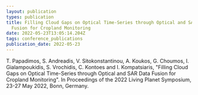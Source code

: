 ```yaml
---
layout: publication
types: publication
title: Filling Cloud Gaps on Optical Time-Series through Optical and SAR Data
  Fusion for Cropland Monitoring
date: 2022-05-23T13:05:14.204Z
tags: conference_publications
publication_date: 2022-05-23
---
```

<!--StartFragment-->

T. Papadimos, S. Andreadis, V. Sitokonstantinou, A. Koukos, G. Choumos, I. Gialampoukidis, S. Vrochidis, C. Kontoes and I. Kompatsiaris, "Filling Cloud Gaps on Optical Time-Series through Optical and SAR Data Fusion for Cropland Monitoring". In Proceedings of the 2022 Living Planet Symposium, 23-27 May 2022, Bonn, Germany.

<!--EndFragment-->